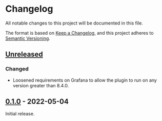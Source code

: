 # Changelog

All notable changes to this project will be documented in this file.

The format is based on [Keep a Changelog](https://keepachangelog.com/en/1.0.0/),
and this project adheres to [Semantic Versioning](https://semver.org/spec/v2.0.0.html).

## [Unreleased]

### Changed

- Loosened requirements on Grafana to allow the plugin to run on any version
  greater than 8.4.0.

## [0.1.0] - 2022-05-04

Initial release.

[unreleased]: https://github.com/sd2k/grafana-materialize-datasource/compare/v0.1.0...HEAD
[0.1.0]: https://github.com/sd2k/grafana-materialize-datasource/tag/v0.1.0
